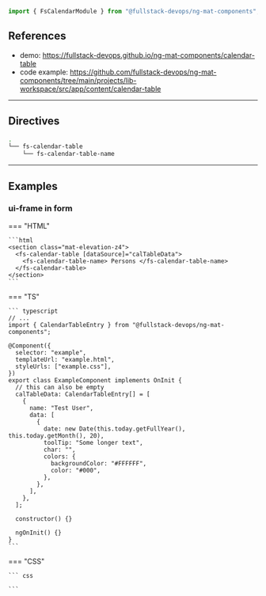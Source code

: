 ```typescript
import { FsCalendarModule } from "@fullstack-devops/ng-mat-components";
```

## References

- demo: https://fullstack-devops.github.io/ng-mat-components/calendar-table
- code example: https://github.com/fullstack-devops/ng-mat-components/tree/main/projects/lib-workspace/src/app/content/calendar-table

---

## Directives

```bash
.
└── fs-calendar-table
    └── fs-calendar-table-name
```

---

## Examples

### ui-frame in form

=== "HTML"

    ```html
    <section class="mat-elevation-z4">
      <fs-calendar-table [dataSource]="calTableData">
        <fs-calendar-table-name> Persons </fs-calendar-table-name>
      </fs-calendar-table>
    </section>
    ```

=== "TS"

    ``` typescript
    // ...
    import { CalendarTableEntry } from "@fullstack-devops/ng-mat-components";
    
    @Component({
      selector: "example",
      templateUrl: "example.html",
      styleUrls: ["example.css"],
    })
    export class ExampleComponent implements OnInit {
      // this can also be empty
      calTableData: CalendarTableEntry[] = [
        {
          name: "Test User",
          data: [
            {
              date: new Date(this.today.getFullYear(), this.today.getMonth(), 20),
              toolTip: "Some longer text",
              char: "",
              colors: {
                backgroundColor: "#FFFFFF",
                color: "#000",
              },
            },
          ],
        },
      ];
    
      constructor() {}
    
      ngOnInit() {}
    }
    ```

=== "CSS"

    ``` css

    ```
